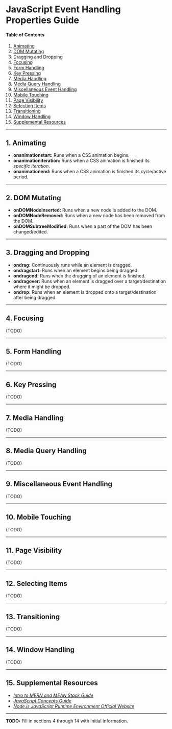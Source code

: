 # JavaScript Event Handling Properties Guide
  
#### Table of Contents
  
1. [Animating](#animating)
2. [DOM Mutating](#dom-mutating)
3. [Dragging and Dropping](#dragging-and-dropping)
4. [Focusing](#focusing)
5. [Form Handling](#form-handling)
6. [Key Pressing](#key-pressing)
7. [Media Handling](#media-handling)
8. [Media Query Handling](#media-query-handling)
9. [Miscellaneous Event Handling](#miscellaneous-event-handling)
10. [Mobile Touching](#mobile-touching)
11. [Page Visibility](#page-visibility)
12. [Selecting Items](#selecting-items)
13. [Transitioning](#transitioning)
14. [Window Handling](#window-handling)
15. [Supplemental Resources](#supplemental)
  
<hr />

## 1. <a name="animating">Animating</a>

* **onanimationstart:** Runs when a CSS animation begins.
* **onanimationiteration:** Runs when a CSS animation is finished its *specific iteration*.
* **onanimationend:** Runs when a CSS animation is finished its cycle/active period.
  
<hr />
  
## 2. <a name="dom-mutating">DOM Mutating</a>
  
* **onDOMNodeInserted:** Runs when a new node is added to the DOM.  
* **onDOMNodeRemoved:** Runs when a new node has been removed from the DOM.  
* **onDOMSubtreeModified:** Runs when a part of the DOM has been changed/edited.  
  
<hr />
  
## 3. <a name="dragging-and-dropping">Dragging and Dropping</a>
  
* **ondrag:** Continuously runs while an element is dragged.
* **ondragstart:** Runs when an element begins being dragged.
* **ondragend:** Runs when the dragging of an element is finished.
* **ondragover:** Runs when an element is dragged over a target/destination where it might be dropped.
* **ondrop:** Runs when an element is dropped onto a target/destination after being dragged.
  
<hr />

## 4. <a name="focusing">Focusing</a>

(TODO)

<hr />

## 5. <a name="form-handling">Form Handling</a>

(TODO)

<hr />

## 6. <a name="key-pressing">Key Pressing</a>

(TODO)

<hr />

## 7. <a name="media-handling">Media Handling</a>

(TODO)

<hr />

## 8. <a name="media-query-handling">Media Query Handling</a>

(TODO)

<hr />

## 9. <a name="miscellaneous-event-handling">Miscellaneous Event Handling</a>

(TODO)

<hr />

## 10. <a name="mobile-touching">Mobile Touching</a>

(TODO)

<hr />

## 11. <a name="page-visibility">Page Visibility</a>

(TODO)

<hr />

## 12. <a name="selecting-items">Selecting Items</a>

(TODO)

<hr />

## 13. <a name="transitioning">Transitioning</a>

(TODO)

<hr />

## 14. <a name="window-handling">Window Handling</a>

(TODO)

<hr />

## 15. <a name="supplemental">Supplemental Resources</a>

* *[Intro to MERN and MEAN Stack Guide](https://github.com/chaseofthejungle/intro-to-mern-and-mean-stack)*
* *[JavaScript Concepts Guide](https://github.com/chaseofthejungle/js-concepts-guide)*
* *[Node.js JavaScript Runtime Environment Official Website](https://nodejs.org/en)*
  
<hr />

**TODO:** Fill in sections 4 through 14 with initial information.
